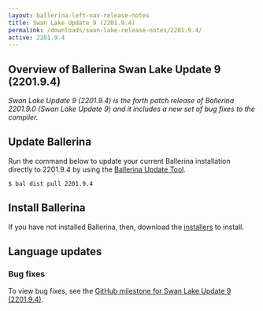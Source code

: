 ```yaml
---
layout: ballerina-left-nav-release-notes
title: Swan Lake Update 9 (2201.9.4) 
permalink: /downloads/swan-lake-release-notes/2201.9.4/
active: 2201.9.4
---
```


## Overview of Ballerina Swan Lake Update 9 (2201.9.4)

<em>Swan Lake Update 9 (2201.9.4) is the forth patch release of Ballerina 2201.9.0 (Swan Lake Update 9) and it includes a new set of bug fixes to the compiler.</em>

## Update Ballerina

Run the command below to update your current Ballerina installation directly to 2201.9.4 by using the [Ballerina Update Tool](/learn/update-tool/).

```
$ bal dist pull 2201.9.4
```

## Install Ballerina

If you have not installed Ballerina, then, download the [installers](/downloads/#swanlake) to install.

<!-- ADD ONLY THE APPLICABLE SECTIONS FROM THE BELOW -->

## Language updates

### Bug fixes

To view bug fixes, see the [GitHub milestone for Swan Lake Update 9 (2201.9.4)](https://github.com/ballerina-platform/ballerina-lang/pulls?q=is%3Apr+milestone%3A2201.9.4+is%3Aclosed).
